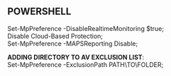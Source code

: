 ## POWERSHELL
Set-MpPreference -DisableRealtimeMonitoring $true;  
Disable Cloud-Based Protection;  
Set-MpPreference -MAPSReporting Disable;  

**ADDING DIRECTORY TO AV EXCLUSION LIST**:  
Set-MpPreference -ExclusionPath PATH\TO\FOLDER;  


